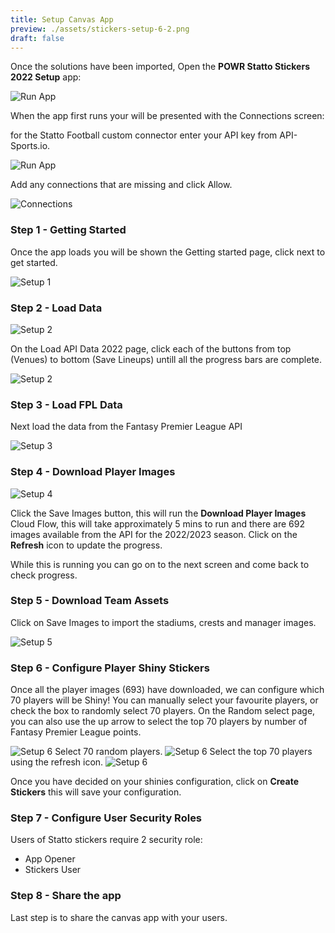 ```yaml
---
title: Setup Canvas App
preview: ./assets/stickers-setup-6-2.png
draft: false
---
```


Once the solutions have been imported, Open the **POWR Statto Stickers 2022 Setup** app:

![Run App](./assets/runsetup.png)

When the app first runs your will be presented with the Connections screen:

for the Statto Football custom connector enter your API key from API-Sports.io.

![Run App](./assets/enter-api-key.png)

Add any connections that are missing and click Allow.

![Connections](./assets/connections.png)

### Step 1 - Getting Started

Once the app loads you will be shown the Getting started page, click next to get started.

![Setup 1](./assets/stickers-setup-1.png)

### Step 2 - Load Data

![Setup 2](./assets/stickers-setup-2.png)

On the Load API Data 2022 page, click each of the buttons from top (Venues) to bottom (Save Lineups) untill all the progress bars are complete.

![Setup 2](./assets/stickers-setup-2.png)

### Step 3 - Load FPL Data

Next load the data from the Fantasy Premier League API

![Setup 3](./assets/stickers-setup-3.png)

### Step 4 - Download Player Images

![Setup 4](./assets/stickers-setup-4.png)

Click the Save Images button, this will run the **Download Player Images** Cloud Flow, this will take approximately 5 mins to run and there are 692 images available from the API for the 2022/2023 season. Click on the **Refresh** icon to update the progress.

While this is running you can go on to the next screen and come back to check progress.

### Step 5 - Download Team Assets
Click on Save Images to import the stadiums, crests and manager images.

![Setup 5](./assets/stickers-setup-5.png)

### Step 6 - Configure Player Shiny Stickers

Once all the player images (693) have downloaded, we can configure which 70 players will be Shiny! You can manually select your favourite players, or check the box to randomly select 70 players. On the Random select page, you can also use the up arrow to select the top 70 players by number of Fantasy Premier League points.

![Setup 6](./assets/stickers-setup-6-1.png)
Select 70 random players.
![Setup 6](./assets/stickers-setup-6-2.png)
Select the top 70 players using the refresh icon.
![Setup 6](./assets/stickers-setup-6-3.png)

Once you have decided on your shinies configuration, click on **Create Stickers** this will save your configuration.

### Step 7 - Configure User Security Roles
Users of Statto stickers require 2 security role:

- App Opener
- Stickers User

### Step 8 - Share the app

Last step is to share the canvas app with your users.